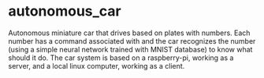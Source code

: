 # autonomous_car
Autonomous miniature car that drives based on plates with numbers. Each number has a command associated with and the car recognizes the number (using a simple neural network trained with MNIST database) to know what should it do. The car system is based on a raspberry-pi, working as a server, and a local linux computer, working as a client.
